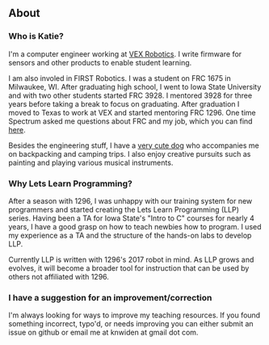 ## About

### Who is Katie?

I'm a computer engineer working at [VEX Robotics](https://www.vexrobotics.com/). I write firmware for sensors and other products to enable student learning.

I am also involed in FIRST Robotics. I was a student on FRC 1675 in Milwaukee, WI. After graduating high school, I went to Iowa State University and with two other students started FRC 3928. I mentored 3928 for three years before taking a break to focus on graduating. After graduation I moved to Texas to work at VEX and started mentoring FRC 1296. 
One time Spectrum asked me questions about FRC and my job, which you can find [here](http://blog.spectrum3847.org/2016/10/katie-widen-this-is-how-i-work.html).

Besides the engineering stuff, I have a [very cute dog](https://www.instagram.com/gatsbypaws/) who accompanies me on backpacking and camping trips. I also enjoy creative pursuits such as painting and playing various musical instruments.

### Why Lets Learn Programming?

After a season with 1296, I was unhappy with our training system for new programmers and started creating the Lets Learn Programming (LLP) series. Having been a TA for Iowa State's "Intro to C" courses for nearly 4 years, I have a good grasp on how to teach newbies how to program. I used my experience as a TA and the structure of the hands-on labs to develop LLP.

Currently LLP is written with 1296's 2017 robot in mind. As LLP grows and evolves, it will become a broader tool for instruction that can be used by others not affiliated with 1296.

### I have a suggestion for an improvement/correction

I'm always looking for ways to improve my teaching resources. If you found something incorrect, typo'd, or needs improving you can either submit an issue on github or email me at knwiden at gmail dot com.
